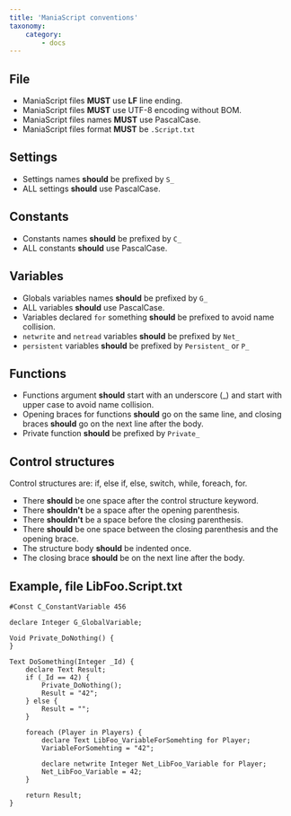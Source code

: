 ```yaml
---
title: 'ManiaScript conventions'
taxonomy:
    category:
        - docs
---
```


## File

* ManiaScript files **MUST** use **LF** line ending.
* ManiaScript files **MUST** use UTF-8 encoding without BOM.
* ManiaScript files names **MUST** use PascalCase.
* ManiaScript files format **MUST** be `.Script.txt`

## Settings

* Settings names **should** be prefixed by `S_`
* ALL settings **should** use PascalCase.

## Constants

* Constants names **should** be prefixed by `C_`
* ALL constants **should** use PascalCase.

## Variables

* Globals variables names **should** be prefixed by `G_`
* ALL variables **should** use PascalCase.
* Variables declared `for` something **should** be prefixed to avoid name collision.
* `netwrite` and `netread` variables **should** be prefixed by `Net_`
* `persistent` variables **should** be prefixed by `Persistent_` or `P_`

## Functions

* Functions argument **should** start with an underscore (_) and start with upper case to avoid name collision. 
* Opening braces for functions **should** go on the same line, and closing braces **should** go on the next line after the body.
* Private function **should** be prefixed by `Private_`

## Control structures

Control structures are: if, else if, else, switch, while, foreach, for.

* There **should** be one space after the control structure keyword.
* There **shouldn't** be a space after the opening parenthesis.
* There **shouldn't** be a space before the closing parenthesis.
* There **should** be one space between the closing parenthesis and the opening brace.
* The structure body **should** be indented once.
* The closing brace **should** be on the next line after the body.

## Example, file LibFoo.Script.txt

```
#Const C_ConstantVariable 456

declare Integer G_GlobalVariable;

Void Private_DoNothing() {
}

Text DoSomething(Integer _Id) {
	declare Text Result;
	if (_Id == 42) {
		Private_DoNothing();
		Result = "42";
	} else {
		Result = "";
	}

	foreach (Player in Players) {
		declare Text LibFoo_VariableForSomehting for Player;
		VariableForSomehting = "42";

		declare netwrite Integer Net_LibFoo_Variable for Player;
		Net_LibFoo_Variable = 42;
	}

	return Result;
}
```